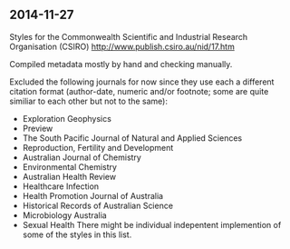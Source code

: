 ## 2014-11-27

Styles for the Commonwealth Scientific and Industrial Research Organisation (CSIRO)
http://www.publish.csiro.au/nid/17.htm

Compiled metadata mostly by hand and checking manually.


Excluded the following journals for now since they use each
a different citation format (author-date, numeric and/or footnote;
some are quite similiar to each other but not to the same):
 * Exploration Geophysics
 * Preview
 * The South Pacific Journal of Natural and Applied Sciences
 * Reproduction, Fertility and Development
 * Australian Journal of Chemistry
 * Environmental Chemistry
 * Australian Health Review
 * Healthcare Infection
 * Health Promotion Journal of Australia
 * Historical Records of Australian Science
 * Microbiology Australia
 * Sexual Health
There might be individual indepentent implemention of some of 
the styles in this list.